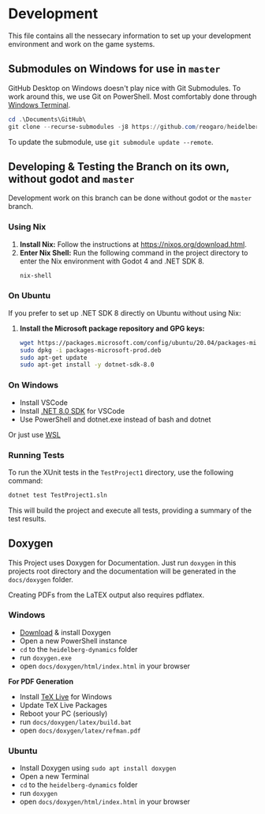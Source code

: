 # Development

This file contains all the nessecary information to set up your development environment and work on the game systems.

## Submodules on Windows for use in `master`

GitHub Desktop on Windows doesn't play nice with Git Submodules.
To work around this, we use Git on PowerShell. Most comfortably done through [Windows Terminal](https://www.microsoft.com/store/productId/9N0DX20HK701?ocid=pdpshare).

```powershell
cd .\Documents\GitHub\
git clone --recurse-submodules -j8 https://github.com/reogaro/heidelberg-dynamics.git
```

To update the submodule, use `git submodule update --remote`.

## Developing & Testing the Branch on its own, without godot and `master`

Development work on this branch can be done without godot or the `master` branch.

### Using Nix

1. **Install Nix:** Follow the instructions at https://nixos.org/download.html.
2. **Enter Nix Shell:** Run the following command in the project directory to enter the Nix environment with Godot 4 and .NET SDK 8.
   ```sh
   nix-shell
   ```

### On Ubuntu

If you prefer to set up .NET SDK 8 directly on Ubuntu without using Nix:

1. **Install the Microsoft package repository and GPG keys:**
   ```sh
   wget https://packages.microsoft.com/config/ubuntu/20.04/packages-microsoft-prod.deb -O packages-microsoft-prod.deb
   sudo dpkg -i packages-microsoft-prod.deb
   sudo apt-get update
   sudo apt-get install -y dotnet-sdk-8.0
   ```
### On Windows

- Install VSCode
- Install [.NET 8.0 SDK](https://dotnet.microsoft.com/en-us/download/dotnet/sdk-for-vs-code) for VSCode
- Use PowerShell and dotnet.exe instead of bash and dotnet

Or just use [WSL](https://learn.microsoft.com/en-us/windows/wsl/install)

### Running Tests

To run the XUnit tests in the `TestProject1` directory, use the following command:

```sh
dotnet test TestProject1.sln
```

This will build the project and execute all tests, providing a summary of the test results.

## Doxygen

This Project uses Doxygen for Documentation. Just run `doxygen` in this projects root directory and the documentation will be generated in the `docs/doxygen` folder.

Creating PDFs from the LaTEX output also requires pdflatex.

### Windows

- [Download](https://www.doxygen.nl/download.html) & install Doxygen
- Open a new PowerShell instance
- `cd` to the `heidelberg-dynamics` folder
- run `doxygen.exe`
- open `docs/doxygen/html/index.html` in your browser

**For PDF Generation**
- Install [TeX Live](https://tug.org/texlive/windows.html#install) for Windows
- Update TeX Live Packages
- Reboot your PC (seriously)
- run `docs/doxygen/latex/build.bat`
- open `docs/doxygen/latex/refman.pdf`

### Ubuntu

- Install Doxygen using `sudo apt install doxygen`
- Open a new Terminal
- `cd` to the `heidelberg-dynamics` folder
- run `doxygen`
- open `docs/doxygen/html/index.html` in your browser